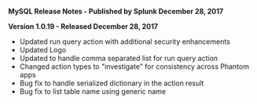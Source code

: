 **MySQL Release Notes - Published by Splunk December 28, 2017**


**Version 1.0.19 - Released December 28, 2017**

* Updated run query action with additional security enhancements
* Updated Logo
* Updated to handle comma separated list for run query action
* Changed action types to "investigate" for consistency across Phantom apps
* Bug fix to handle serialized dictionary in the action result
* Bug fix to list table name using generic name
